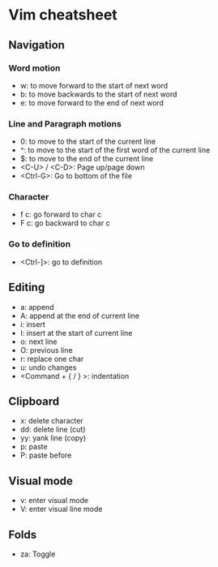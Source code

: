 # Vim cheatsheet

## Navigation

### Word motion

- w: to move forward to the start of next word
- b: to move backwards to the start of next word
- e: to move forward to the end of next word

### Line and Paragraph motions

- 0: to move to the start of the current line
- ^: to move to the start of the first word of the current line
- $: to move to the end of the current line
- \<C-U\> / \<C-D\>: Page up/page down
- \<Ctrl-G\>: Go to bottom of the file

### Character

- f c: go forward to char c
- F c: go backward to char c

### Go to definition

- \<Ctrl-]\>: go to definition

## Editing

- a: append
- A: append at the end of current line
- i: insert
- I: insert at the start of current line
- o: next line
- O: previous line
- r: replace one char
- u: undo changes
- <Command + { / } >: indentation

## Clipboard

- x: delete character
- dd: delete line (cut)
- yy: yank line (copy)
- p: paste
- P: paste before

## Visual mode

- v: enter visual mode
- V: enter visual line mode

## Folds

- za: Toggle
